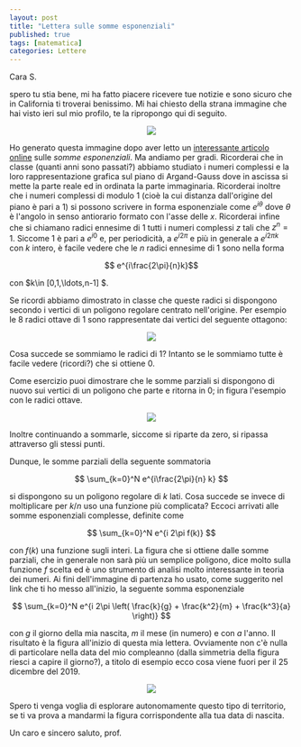 ```yaml
---
layout: post
title: "Lettera sulle somme esponenziali"
published: true
tags: [matematica]
categories: Lettere
---
```


Cara S.

spero tu stia bene, mi ha fatto piacere ricevere tue notizie e sono sicuro che
in California ti troverai benissimo. Mi hai chiesto della strana immagine che
hai visto ieri sul mio profilo, te la ripropongo qui di seguito.

<p align="center"> 
<img src="{{ site.url }}/images/exp_1.png">
</p>

Ho generato questa immagine dopo aver letto un [interessante articolo online](https://www.maths.unsw.edu.au/about/exponential-sums) sulle *somme esponenziali*.
Ma andiamo per gradi. Ricorderai che in classe (quanti anni sono passati?)
abbiamo studiato i numeri complessi e la loro rappresentazione grafica sul piano
di Argand-Gauss dove in ascissa si mette la parte reale ed in ordinata la parte
immaginaria. Ricorderai inoltre che i numeri complessi di modulo $1$ (cioè la cui
distanza dall'origine del piano è pari a $1$) si possono scrivere in forma
esponenziale come $e^{i\theta}$ dove $\theta$ è l'angolo in senso antiorario
formato con l'asse delle $x$. Ricorderai infine che si chiamano radici ennesime
di $1$ tutti i numeri complessi $z$ tali che $z^n = 1$. Siccome $1$ è pari a
$e^{i0}$ e, per periodicità, a $e^{i2\pi}$ e più in generale a $e^{i2\pi k}$ con
$k$ intero, è facile vedere che le $n$ radici ennesime di $1$ sono nella forma

$$ e^{i\frac{2\pi}{n}k}$$

con $k\in [0,1,\ldots,n-1] $.

Se ricordi abbiamo dimostrato in classe che queste radici si dispongono secondo
i vertici di un poligono regolare centrato nell'origine. Per esempio le $8$
radici ottave di $1$ sono rappresentate dai vertici del seguente ottagono:

<p align="center"> 
<img src="{{ site.url }}/images/exp_2.png">
</p>

Cosa succede se sommiamo le radici di $1$? Intanto se le sommiamo tutte è facile
vedere (ricordi?) che si ottiene $0$. 

Come esercizio puoi dimostrare che le
somme parziali si dispongono di nuovo sui vertici di un poligono che parte e
ritorna in $0$; in figura l'esempio con le radici ottave.

<p align="center"> 
<img src="{{ site.url }}/images/exp_3.png">
</p>

Inoltre continuando a sommarle, siccome si riparte da zero, si ripassa attraverso gli stessi punti. 

Dunque, le somme parziali della seguente sommatoria

$$ \sum_{k=0}^N e^{i\frac{2\pi}{n} k} $$

si dispongono su un poligono regolare di $k$ lati. Cosa succede se invece di
moltiplicare per $k/n$ uso una funzione più complicata? Eccoci arrivati alle
somme esponenziali complesse, definite come

$$ \sum_{k=0}^N e^{i 2\pi f(k)} $$

con $f(k)$ una funzione sugli interi. La figura che si ottiene dalle somme
parziali, che in generale non sarà più un semplice poligono, 
dice molto sulla funzione $f$ scelta ed è uno strumento di analisi
molto interessante in teoria dei numeri. Ai fini dell'immagine di partenza ho
usato, come suggerito nel link che ti ho messo all'inizio, la seguente somma
esponenziale

$$ \sum_{k=0}^N e^{i 2\pi \left( \frac{k}{g} + \frac{k^2}{m} + \frac{k^3}{a} \right)} $$

con $g$ il giorno della mia nascita, $m$ il mese (in numero) e con $a$ l'anno.
Il risultato è la figura all'inizio di questa mia lettera. Ovviamente non c'è
nulla di particolare nella data del mio compleanno (dalla simmetria della figura
riesci a capire il giorno?), a titolo di esempio ecco cosa viene fuori per il 25
dicembre del 2019.

<p align="center"> 
<img src="{{ site.url }}/images/exp_4.png">
</p>


Spero ti venga voglia di esplorare autonomamente questo tipo di territorio, se
ti va prova a mandarmi la figura corrispondente alla tua data di nascita.

Un caro e sincero saluto, prof.






